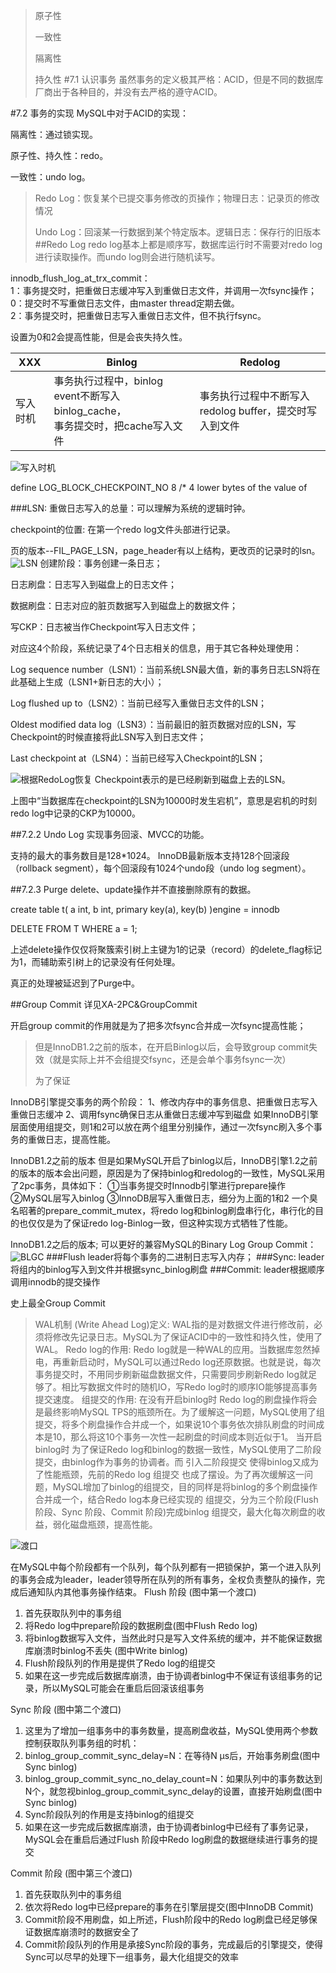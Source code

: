 >原子性
>
>一致性
>
>隔离性
>
>持久性
#7.1 认识事务
虽然事务的定义极其严格：ACID，但是不同的数据库厂商出于各种目的，并没有去严格的遵守ACID。

#7.2 事务的实现
MySQL中对于ACID的实现：

隔离性：通过锁实现。

原子性、持久性：redo。

一致性：undo log。

> Redo Log：恢复某个已提交事务修改的页操作；物理日志：记录页的修改情况
>
>Undo Log：回滚某一行数据到某个特定版本。逻辑日志：保存行的旧版本
##Redo Log
redo log基本上都是顺序写，数据库运行时不需要对redo log进行读取操作。而undo log则会进行随机读写。

innodb_flush_log_at_trx_commit：</br>
1：事务提交时，把重做日志缓冲写入到重做日志文件，并调用一次fsync操作；</br>
0：提交时不写重做日志文件，由master thread定期去做。</br>
2：事务提交时，把重做日志写入重做日志文件，但不执行fsync。</br>

设置为0和2会提高性能，但是会丧失持久性。

|XXX|Binlog|Redolog|
|---|---|---|
|写入时机|事务执行过程中，binlog event不断写入binlog_cache，</br>事务提交时，把cache写入文件|事务执行过程中不断写入redolog buffer，提交时写入到文件|
![写入时机](png/BinRedoDiff.png)

define LOG_BLOCK_CHECKPOINT_NO 8 /* 4 lower bytes of the value of

###LSN:
重做日志写入的总量：可以理解为系统的逻辑时钟。

checkpoint的位置: 在第一个redo log文件头部进行记录。

页的版本--FIL_PAGE_LSN，page_header有以上结构，更改页的记录时的lsn。
![LSN](png/LSN.gif)
创建阶段：事务创建一条日志；

日志刷盘：日志写入到磁盘上的日志文件；

数据刷盘：日志对应的脏页数据写入到磁盘上的数据文件；

写CKP：日志被当作Checkpoint写入日志文件；

对应这4个阶段，系统记录了4个日志相关的信息，用于其它各种处理使用：

Log sequence number（LSN1）：当前系统LSN最大值，新的事务日志LSN将在此基础上生成（LSN1+新日志的大小）；

Log flushed up to（LSN2）：当前已经写入重做日志文件的LSN；

Oldest modified data log（LSN3）：当前最旧的脏页数据对应的LSN，写Checkpoint的时候直接将此LSN写入到日志文件；

Last checkpoint at（LSN4）：当前已经写入Checkpoint的LSN；

![根据RedoLog恢复](png/redologrecovery.png)
Checkpoint表示的是已经刷新到磁盘上去的LSN。

上图中“当数据库在checkpoint的LSN为10000时发生宕机”，意思是宕机的时刻redo log中记录的CKP为10000。

##7.2.2 Undo Log
实现事务回滚、MVCC的功能。

支持的最大的事务数目是128*1024。
InnoDB最新版本支持128个回滚段（rollback segment），每个回滚段有1024个undo段（undo log segment）。


##7.2.3 Purge
delete、update操作并不直接删除原有的数据。

create table t(
    a int,
    b int,
    primary key(a),
    key(b)
)engine = innodb

DELETE FROM T WHERE a = 1;

上述delete操作仅仅将聚簇索引树上主键为1的记录（record）的delete_flag标记为1，而辅助索引树上的记录没有任何处理。

真正的处理被延迟到了Purge中。

##Group Commit
详见XA-2PC&GroupCommit


开启group commit的作用就是为了把多次fsync合并成一次fsync提高性能；
> 但是InnoDB1.2之前的版本，在开启Binlog以后，会导致group commit失效（就是实际上并不会组提交fsync，还是会单个事务fsync一次）
>
> 为了保证

InnoDB引擎提交事务的两个阶段：
1、修改内存中的事务信息、把重做日志写入重做日志缓冲
2、调用fsync确保日志从重做日志缓冲写到磁盘
如果InnoDB引擎层面使用组提交，则1和2可以放在两个组里分别操作，通过一次fsync刷入多个事务的重做日志，提高性能。

InnoDB1.2之前的版本
但是如果MySQL开启了binlog以后，InnoDB引擎1.2之前的版本的版本会出问题，原因是为了保持binlog和redolog的一致性，MySQL采用了2pc事务，具体如下：
①当事务提交时Innodb引擎进行prepare操作
②MySQL层写入binlog
③InnoDB层写入重做日志，细分为上面的1和2
一个臭名昭著的prepare_commit_mutex，将redo log和binlog刷盘串行化，串行化的目的也仅仅是为了保证redo log-Binlog一致，但这种实现方式牺牲了性能。

InnoDB1.2之后的版本;
可以更好的兼容MySQL的Binary Log Group Commit：
![BLGC](png/BLGC.png)
###Flush
leader将每个事务的二进制日志写入内存；
###Sync:
leader将组内的binlog写入到文件并根据sync_binlog刷盘
###Commit:
leader根据顺序调用innodb的提交操作

史上最全Group Commit

> WAL机制 (Write Ahead Log)定义:
WAL指的是对数据文件进行修改前，必须将修改先记录日志。MySQL为了保证ACID中的一致性和持久性，使用了WAL。
>Redo log的作用:
Redo log就是一种WAL的应用。当数据库忽然掉电，再重新启动时，MySQL可以通过Redo log还原数据。也就是说，每次事务提交时，不用同步刷新磁盘数据文件，只需要同步刷新Redo log就足够了。相比写数据文件时的随机IO，写Redo log时的顺序IO能够提高事务提交速度。
>组提交的作用:
在没有开启binlog时
Redo log的刷盘操作将会是最终影响MySQL TPS的瓶颈所在。为了缓解这一问题，MySQL使用了组提交，将多个刷盘操作合并成一个，如果说10个事务依次排队刷盘的时间成本是10，那么将这10个事务一次性一起刷盘的时间成本则近似于1。
当开启binlog时
为了保证Redo log和binlog的数据一致性，MySQL使用了二阶段提交，由binlog作为事务的协调者。而 引入二阶段提交 使得binlog又成为了性能瓶颈，先前的Redo log 组提交 也成了摆设。为了再次缓解这一问题，MySQL增加了binlog的组提交，目的同样是将binlog的多个刷盘操作合并成一个，结合Redo log本身已经实现的 组提交，分为三个阶段(Flush 阶段、Sync 阶段、Commit 阶段)完成binlog 组提交，最大化每次刷盘的收益，弱化磁盘瓶颈，提高性能。

![渡口](png/Boat.jpg)

在MySQL中每个阶段都有一个队列，每个队列都有一把锁保护，第一个进入队列的事务会成为leader，leader领导所在队列的所有事务，全权负责整队的操作，完成后通知队内其他事务操作结束。
Flush 阶段 (图中第一个渡口)
1. 首先获取队列中的事务组
2. 将Redo log中prepare阶段的数据刷盘(图中Flush Redo log)
3. 将binlog数据写入文件，当然此时只是写入文件系统的缓冲，并不能保证数据库崩溃时binlog不丢失 (图中Write binlog)
4. Flush阶段队列的作用是提供了Redo log的组提交
5. 如果在这一步完成后数据库崩溃，由于协调者binlog中不保证有该组事务的记录，所以MySQL可能会在重启后回滚该组事务

Sync 阶段 (图中第二个渡口)
1. 这里为了增加一组事务中的事务数量，提高刷盘收益，MySQL使用两个参数控制获取队列事务组的时机：
2. binlog_group_commit_sync_delay=N：在等待N μs后，开始事务刷盘(图中Sync binlog)
3. binlog_group_commit_sync_no_delay_count=N：如果队列中的事务数达到N个，就忽视binlog_group_commit_sync_delay的设置，直接开始刷盘(图中Sync binlog)
4. Sync阶段队列的作用是支持binlog的组提交
5. 如果在这一步完成后数据库崩溃，由于协调者binlog中已经有了事务记录，MySQL会在重启后通过Flush 阶段中Redo log刷盘的数据继续进行事务的提交

Commit 阶段 (图中第三个渡口)
1. 首先获取队列中的事务组
2. 依次将Redo log中已经prepare的事务在引擎层提交(图中InnoDB Commit)
3. Commit阶段不用刷盘，如上所述，Flush阶段中的Redo log刷盘已经足够保证数据库崩溃时的数据安全了
4. Commit阶段队列的作用是承接Sync阶段的事务，完成最后的引擎提交，使得Sync可以尽早的处理下一组事务，最大化组提交的效率
